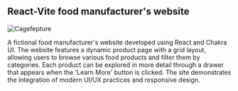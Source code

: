 ## React-Vite food manufacturer's website

![Cagefepture](https://github.com/user-attachments/assets/f70fe81e-fb84-4234-a380-b055fb2ae41c)

A fictional food manufacturer's website developed using React and Chakra UI. The website features a dynamic product page with a grid layout, allowing users to browse various food products and filter them by categories. Each product can be explored in more detail through a drawer that appears when the 'Learn More' button is clicked. The site demonstrates the integration of modern UI/UX practices and responsive design.
